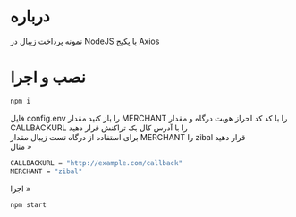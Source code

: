 # درباره
نمونه پرداخت زیبال در NodeJS با پکیج Axios
# نصب و اجرا
```sh
npm i
```
فایل config.env را باز کنید
مقدار MERCHANT را با کد کد احراز هویت درگاه و مقدار CALLBACKURL را با آدرس کال بک تراکنش قرار دهید
<br>
برای استفاده از درگاه تست زیبال مقدار MERCHANT را zibal قرار دهید
<br>
مثال »
```sh
CALLBACKURL = "http://example.com/callback"
MERCHANT = "zibal"
```
اجرا »
```sh
npm start
```
